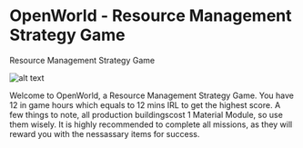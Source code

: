 # OpenWorld - Resource Management Strategy Game
Resource Management Strategy Game

![alt text](https://i.imgur.com/7pfJxIdl.png)

Welcome to OpenWorld, a Resource Management Strategy Game. You have 12 in game hours which equals to 12 mins IRL to get the highest score. A few things to note, all production buildingscost 1 Material Module, so use them wisely. It is highly recommended to complete all missions, as they will reward you with the nessassary items for success.

